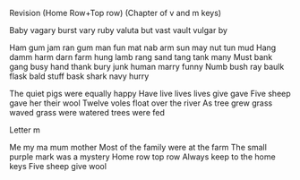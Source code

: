 Revision (Home Row+Top row) (Chapter of v and m keys)

Baby vagary burst vary ruby valuta but vast vault vulgar by


Ham gum jam ran gum man fun mat nab arm sun may nut tun mud
Hang damm harm darn farm hung lamb rang sand tang tank many
Must bank gang busy hand thank bury junk human marry funny
Numb bush ray baulk flask bald stuff bask shark navy hurry

The quiet pigs were equally happy 
Have live lives lives give gave
Five sheep gave her their wool 
Twelve voles float over the river
As tree grew grass waved grass were watered trees were fed


Letter m

Me my ma mum mother
Most of the family were at the farm
The small purple mark was a mystery
Home row top row 
Always keep to the home keys
Five sheep give wool
